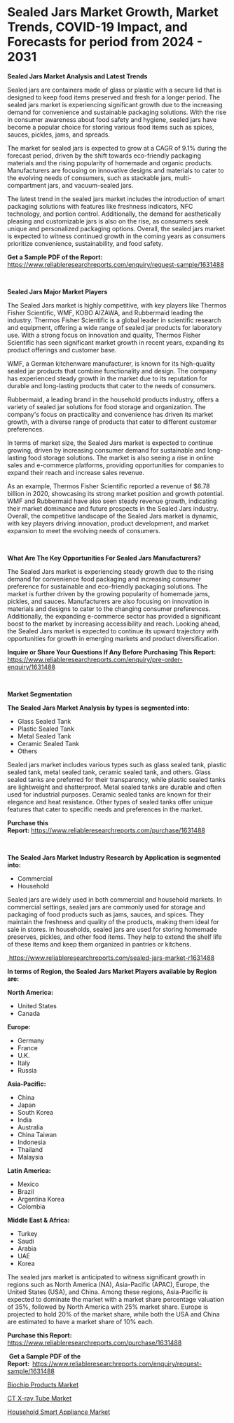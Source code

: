 <p><h1>Sealed Jars Market Growth, Market Trends, COVID-19 Impact, and Forecasts for period from 2024 - 2031</h1></p><p><strong>Sealed Jars Market Analysis and Latest Trends</strong></p>
<p><p>Sealed jars are containers made of glass or plastic with a secure lid that is designed to keep food items preserved and fresh for a longer period. The sealed jars market is experiencing significant growth due to the increasing demand for convenience and sustainable packaging solutions. With the rise in consumer awareness about food safety and hygiene, sealed jars have become a popular choice for storing various food items such as spices, sauces, pickles, jams, and spreads.</p><p>The market for sealed jars is expected to grow at a CAGR of 9.1% during the forecast period, driven by the shift towards eco-friendly packaging materials and the rising popularity of homemade and organic products. Manufacturers are focusing on innovative designs and materials to cater to the evolving needs of consumers, such as stackable jars, multi-compartment jars, and vacuum-sealed jars.</p><p>The latest trend in the sealed jars market includes the introduction of smart packaging solutions with features like freshness indicators, NFC technology, and portion control. Additionally, the demand for aesthetically pleasing and customizable jars is also on the rise, as consumers seek unique and personalized packaging options. Overall, the sealed jars market is expected to witness continued growth in the coming years as consumers prioritize convenience, sustainability, and food safety.</p></p>
<p><strong>Get a Sample PDF of the Report:&nbsp;</strong> <a href="https://www.reliableresearchreports.com/enquiry/request-sample/1631488">https://www.reliableresearchreports.com/enquiry/request-sample/1631488</a></p>
<p>&nbsp;</p>
<p><strong>Sealed Jars Major Market Players</strong></p>
<p><p>The Sealed Jars market is highly competitive, with key players like Thermos Fisher Scientific, WMF, KOBO AIZAWA, and Rubbermaid leading the industry. Thermos Fisher Scientific is a global leader in scientific research and equipment, offering a wide range of sealed jar products for laboratory use. With a strong focus on innovation and quality, Thermos Fisher Scientific has seen significant market growth in recent years, expanding its product offerings and customer base.</p><p>WMF, a German kitchenware manufacturer, is known for its high-quality sealed jar products that combine functionality and design. The company has experienced steady growth in the market due to its reputation for durable and long-lasting products that cater to the needs of consumers.</p><p>Rubbermaid, a leading brand in the household products industry, offers a variety of sealed jar solutions for food storage and organization. The company's focus on practicality and convenience has driven its market growth, with a diverse range of products that cater to different customer preferences.</p><p>In terms of market size, the Sealed Jars market is expected to continue growing, driven by increasing consumer demand for sustainable and long-lasting food storage solutions. The market is also seeing a rise in online sales and e-commerce platforms, providing opportunities for companies to expand their reach and increase sales revenue.</p><p>As an example, Thermos Fisher Scientific reported a revenue of $6.78 billion in 2020, showcasing its strong market position and growth potential. WMF and Rubbermaid have also seen steady revenue growth, indicating their market dominance and future prospects in the Sealed Jars industry. Overall, the competitive landscape of the Sealed Jars market is dynamic, with key players driving innovation, product development, and market expansion to meet the evolving needs of consumers.</p></p>
<p>&nbsp;</p>
<p><strong>What Are The Key Opportunities For Sealed Jars Manufacturers?</strong></p>
<p><p>The Sealed Jars market is experiencing steady growth due to the rising demand for convenience food packaging and increasing consumer preference for sustainable and eco-friendly packaging solutions. The market is further driven by the growing popularity of homemade jams, pickles, and sauces. Manufacturers are also focusing on innovation in materials and designs to cater to the changing consumer preferences. Additionally, the expanding e-commerce sector has provided a significant boost to the market by increasing accessibility and reach. Looking ahead, the Sealed Jars market is expected to continue its upward trajectory with opportunities for growth in emerging markets and product diversification.</p></p>
<p><strong>Inquire or Share Your Questions If Any Before Purchasing This Report:</strong> <a href="https://www.reliableresearchreports.com/enquiry/pre-order-enquiry/1631488">https://www.reliableresearchreports.com/enquiry/pre-order-enquiry/1631488</a></p>
<p>&nbsp;</p>
<p><strong>Market Segmentation</strong></p>
<p><strong>The Sealed Jars Market Analysis by types is segmented into:</strong></p>
<p><ul><li>Glass Sealed Tank</li><li>Plastic Sealed Tank</li><li>Metal Sealed Tank</li><li>Ceramic Sealed Tank</li><li>Others</li></ul></p>
<p><p>Sealed jars market includes various types such as glass sealed tank, plastic sealed tank, metal sealed tank, ceramic sealed tank, and others. Glass sealed tanks are preferred for their transparency, while plastic sealed tanks are lightweight and shatterproof. Metal sealed tanks are durable and often used for industrial purposes. Ceramic sealed tanks are known for their elegance and heat resistance. Other types of sealed tanks offer unique features that cater to specific needs and preferences in the market.</p></p>
<p><strong>Purchase this Report:&nbsp;</strong><a href="https://www.reliableresearchreports.com/purchase/1631488">https://www.reliableresearchreports.com/purchase/1631488</a></p>
<p>&nbsp;</p>
<p><strong>The Sealed Jars Market Industry Research by Application is segmented into:</strong></p>
<p><ul><li>Commercial</li><li>Household</li></ul></p>
<p><p>Sealed jars are widely used in both commercial and household markets. In commercial settings, sealed jars are commonly used for storage and packaging of food products such as jams, sauces, and spices. They maintain the freshness and quality of the products, making them ideal for sale in stores. In households, sealed jars are used for storing homemade preserves, pickles, and other food items. They help to extend the shelf life of these items and keep them organized in pantries or kitchens.</p></p>
<p><a href="https://www.reliableresearchreports.com/sealed-jars-market-r1631488">&nbsp;https://www.reliableresearchreports.com/sealed-jars-market-r1631488</a></p>
<p><strong>In terms of Region, the Sealed Jars Market Players available by Region are:</strong></p>
<p>
    <p> <strong> North America: </strong>
        <ul>
            <li>United States</li>
            <li>Canada</li>
        </ul>
        </p> 
    <p> <strong> Europe: </strong>
        <ul>
            <li>Germany</li>
            <li>France</li>
            <li>U.K.</li>
            <li>Italy</li>
            <li>Russia</li>
        </ul>
        </p> 
    <p> <strong> Asia-Pacific: </strong>
        <ul>
            <li>China</li>
            <li>Japan</li>
            <li>South Korea</li>
            <li>India</li>
            <li>Australia</li>
            <li>China Taiwan</li>
            <li>Indonesia</li>
            <li>Thailand</li>
            <li>Malaysia</li>
        </ul>
        </p> 
    <p> <strong> Latin America: </strong>
        <ul>
            <li>Mexico</li>
            <li>Brazil</li>
            <li>Argentina Korea</li>
            <li>Colombia</li>
        </ul>
        </p> 
    <p> <strong> Middle East & Africa: </strong>
        <ul>
            <li>Turkey</li>
            <li>Saudi</li>
            <li>Arabia</li>
            <li>UAE</li>
            <li>Korea</li>
        </ul>
    </p>
    </p>
<p><p>The sealed jars market is anticipated to witness significant growth in regions such as North America (NA), Asia-Pacific (APAC), Europe, the United States (USA), and China. Among these regions, Asia-Pacific is expected to dominate the market with a market share percentage valuation of 35%, followed by North America with 25% market share. Europe is projected to hold 20% of the market share, while both the USA and China are estimated to have a market share of 10% each.</p></p>
<p><strong>Purchase this Report: </strong><a href="https://www.reliableresearchreports.com/purchase/1631488">https://www.reliableresearchreports.com/purchase/1631488</a></p>
<p>&nbsp;<strong>Get a Sample PDF of the Report:&nbsp;&nbsp;</strong><a href="https://www.reliableresearchreports.com/enquiry/request-sample/1631488">https://www.reliableresearchreports.com/enquiry/request-sample/1631488</a></p>
<p><strong></strong></p>
<p><p><a href="https://medium.com/@jillianwyattgb94/global-biochip-products-market-analysis-trends-forecasts-and-growth-opportunities-2024-2031-d2ada8b1afa1">Biochip Products Market</a></p><p><a href="https://medium.com/@ruth.murray9056/strategic-insights-into-global-ct-x-ray-tube-market-trends-2024-2031-covered-in-149-pages-b2af471ec339">CT X-ray Tube Market</a></p><p><a href="https://medium.com/@rasauncoleman1/household-smart-appliance-market-share-size-trends-industry-analysis-report-by-application-28dbd5e28174">Household Smart Appliance Market</a></p></p>